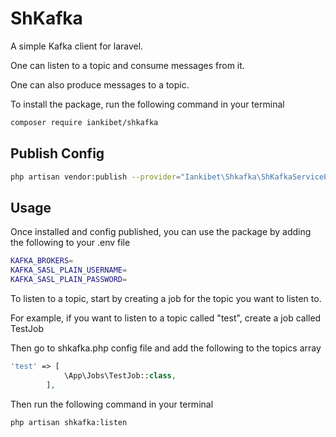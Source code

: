 # ShKafka

A simple Kafka client for laravel.

One can listen to a topic and consume messages from it.

One can also produce messages to a topic.

To install the package, run the following command in your terminal

```bash
composer require iankibet/shkafka
```
## Publish Config
```bash
php artisan vendor:publish --provider="Iankibet\Shkafka\ShKafkaServiceProvider"
```

## Usage
Once installed and config published, you can use the package by adding the following to your .env file

```bash
KAFKA_BROKERS=
KAFKA_SASL_PLAIN_USERNAME=
KAFKA_SASL_PLAIN_PASSWORD=
```

To listen to a topic, start by creating a job for the topic you want to listen to.

For example, if you want to listen to a topic called "test", create a job called TestJob

Then go to shkafka.php config file and add the following to the topics array

```php
'test' => [
            \App\Jobs\TestJob::class,
        ],
```

Then run the following command in your terminal

```bash
php artisan shkafka:listen
```

